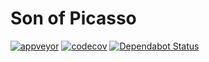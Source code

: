 # Son of Picasso

[![appveyor](https://ci.appveyor.com/api/projects/status/github/justaprogrammer/son-of-picasso?svg=true&branch=master)](https://ci.appveyor.com/project/JustAProgrammer/son-of-picasso)
[![codecov](https://codecov.io/gh/justaprogrammer/son-of-picasso/branch/master/graph/badge.svg)](https://codecov.io/gh/justaprogrammer/son-of-picasso)
[![Dependabot Status](https://api.dependabot.com/badges/status?host=github&repo=justaprogrammer/Son-of-Picasso)](https://dependabot.com)
